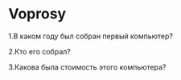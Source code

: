 # Voprosy

1.В каком году был собран первый компьютер?

2.Кто его собрал?

3.Какова была стоимость этого компьютера?
